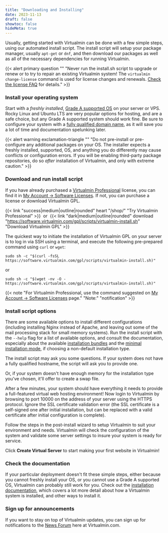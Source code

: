 ```yaml
---
title: "Downloading and Installing"
date: 2023-11-13
draft: false
showtoc: false
hideMeta: true
---
```


Usually, getting started with Virtualmin can be done with a few simple steps, using our automated install script. The install script will setup your package manager, usually `apt-get` or `dnf`, and then download our packages as well as all of the necessary dependencies for running Virtualmin.

{{< alert primary question "" "Never run the install.sh script to upgrade or renew or to try to repair an existing Virtualmin system! The `virtualmin change-license` command is used for license changes and renewals. [Check the license FAQ](/docs/licensing/) for details." >}}

### Install your operating system
Start with a *freshly installed*, [Grade A supported OS](/docs/os-support/) on your server or VPS. Rocky Linux and Ubuntu LTS are very popular options for hosting, and are a safe choice, but any Grade A supported system should work fine. Be sure to configure your system with a [fully qualified domain name](/docs/installation/automated#fully-qualified-domain-name), as it will save you a lot of time and documentation spelunking later.

{{< alert warning exclamation-triangle "" "Do not pre-install or pre-configure any additional packages on your OS. The installer expects a freshly installed, supported, OS, and anything you do differently may cause conflicts or configuration errors. If you will be enabling third-party package repositories, do so *after* installation of Virtualmin, and only with extreme caution." >}}

### Download and run install script
If you have already purchased a [Virtualmin Professional](/docs/professional-features/) license, you can find it in [My Account → Software Licenses](/account/software-licenses/). If not, you can purchase a license or download Virtualmin GPL.

{{< link "success|medium|outline|rounded" heart "/shop/" "Try Virtualmin Professional" >}}&nbsp;&nbsp;or&nbsp;&nbsp;{{< link "dark|medium|outline|rounded" download "https://software.virtualmin.com/gpl/scripts/virtualmin-install.sh" "Download Virtualmin GPL" >}}

The quickest way to initiate the installation of Virtualmin GPL on your server is to log in via SSH using a terminal, and execute the following pre-prepared command using `curl` or `wget`:

```
sudo sh -c "$(curl -fsSL https://software.virtualmin.com/gpl/scripts/virtualmin-install.sh)"
```

or

```
sudo sh -c "$(wget -nv -O - https://software.virtualmin.com/gpl/scripts/virtualmin-install.sh)"
```
{{< note "For Virtualmin Professional, use the command suggested on [My Account → Software Licenses](/account/software-licenses/) page." "Note:" "notification" >}}

### Install script options

There are some available options to install different configurations (including installing Nginx instead of Apache, and leaving out some of the mail processing stack for small memory systems). Run the install script with the `--help` flag for a list of available options, and consult the documentation, especially about the available [installation bundles](/docs/installation/automated#lamp-apache-vs-lemp-nginx) and the [minimal installation mode](/docs/installation/automated#full-install-vs-minimal-install), if choosing a non-default installation type.

The install script may ask you some questions. If your system does not have a fully qualified hostname, the script will ask you to provide one.

Or, if your system doesn't have enough memory for the installation type you've chosen, it'll offer to create a swap file. 

After a few minutes, your system should have everything it needs to provide a full-featured virtual web hosting environment! Now login to Virtualmin by browsing to port 10000 on the address of your server using the HTTPS protocol. Ignore the SSL certificate validation error (the SSL certificate is a self-signed one after initial installation, but can be replaced with a valid certificate after initial configuration is complete).

Follow the steps in the post-install wizard to setup Virtualmin to suit your environment and needs. Virtualmin will check the configuration of the system and validate some server settings to insure your system is ready for service.

Click **Create Virtual Server** to start making your first website in Virtualmin! 

### Check the documentation
If your particular deployment doesn't fit these simple steps, either because you cannot freshly install your OS, or you cannot use a Grade A supported OS, Virtualmin can probably still work for you. Check out the [installation documentation](/docs/installation/guides/), which covers a lot more detail about how a Virtualmin system is installed, and other ways to install it. 

### Sign up for announcements
If you want to stay on top of Virtualmin updates, you can sign up for notifications to the [News Forum](https://forum.virtualmin.com/c/news/5) here at Virtualmin.com.
